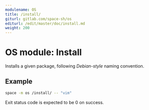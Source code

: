 ```yaml
---
modulename: OS
title: /install/
giturl: gitlab.com/space-sh/os
editurl: /edit/master/doc/install.md
weight: 200
---
```

# OS module: Install

Installs a given package, following _Debian-style_ naming convention.


## Example

```sh
space -m os /install/ -- "vim"
```

Exit status code is expected to be 0 on success.
